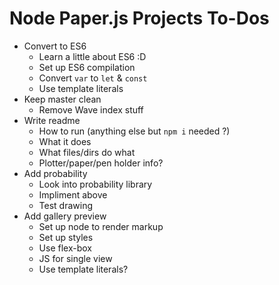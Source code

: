 # Node Paper.js Projects To-Dos

* Convert to ES6
	- Learn a little about ES6 :D
	- Set up ES6 compilation
	- Convert `var` to `let` & `const`
	- Use template literals
* Keep master clean
	- Remove Wave index stuff
* Write readme
	- How to run (anything else but `npm i` needed ?)
	- What it does
	- What files/dirs do what
	- Plotter/paper/pen holder info?
* Add probability 
	- Look into probability library 
	- Impliment above 
	- Test drawing
* Add gallery preview
	- Set up node to render markup
	- Set up styles
	- Use flex-box 
	- JS for single view
	- Use template literals?
	
	